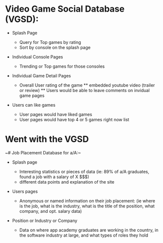 # Video Game Social Database (VGSD):

* Splash Page
  * Query for Top games by rating
  * Sort by console on the splash page

* Individual Console Pages
  * Trending or Top games for those consoles

* Individual Game Detail Pages
  *  Overall User rating of the game
** embedded youtube video (trailer or review)
** Users would be able to leave comments on invidual game pages

* Users can like games
  * User pages would have liked games
  * User pages would have top 4 or 5 games right now list


# Went with the VGSD
~# Job Placement Database for a/A:~

* Splash page
  * Interesting statistics or pieces of data (ie: 89% of a/A graduates, found a job with a salary of X $$$)
  * different data points and explanation of the site

* Users pages
  *  Anonymous or named information on their job placement: (ie where is the job, what is the industry, what is the title of the position, what company, and opt. salary data)

* Position or Industry or Company
  * Data on where app academy graduates are working in the country, in the software industry at large, and what types of roles they hold

